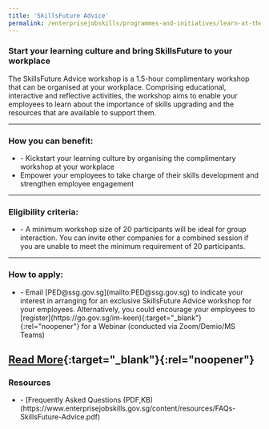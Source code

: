 ```yaml
---
title: 'SkillsFuture Advice'
permalink: /enterprisejobskills/programmes-and-initiatives/learn-at-the-workplace/skillsfuture-advice/
---
```


### Start your learning culture and bring SkillsFuture to your workplace

The SkillsFuture Advice workshop is a 1.5-hour complimentary workshop that can be organised at your workplace. Comprising educational, interactive and reflective activities, the workshop aims to enable your employees to learn about the importance of skills upgrading and the resources that are available to support them.

---

### How you can benefit:

<ul><li>- Kickstart your learning culture by organising the complimentary workshop at your workplace<br></li><li>Empower your employees to take charge of their skills development and strengthen employee engagement</li></ul>

---

### Eligibility criteria:

<ul><li>- A minimum workshop size of 20 participants will be ideal for group interaction. You can invite other companies for a combined session if you are unable to meet the minimum requirement of 20 participants.</li></ul>

---

### How to apply:

<ul><li>- Email [PED@ssg.gov.sg](mailto:PED@ssg.gov.sg) to indicate your interest in arranging for an exclusive SkillsFuture Advice workshop for your employees. Alternatively, you could encourage your employees to [register](https://go.gov.sg/im-keen){:target="_blank"}{:rel="noopener"} for a Webinar (conducted via Zoom/Demio/MS Teams)</li></ul>

[Read More](https://www.skillsfuture.gov.sg/advice#howcanibringittomyorganisation){:target="_blank"}{:rel="noopener"}
---

### Resources

<ul><li>- [Frequently Asked Questions (PDF,KB)(https://www.enterprisejobskills.gov.sg/content/resources/FAQs-SkillsFuture-Advice.pdf)</li></ul>

